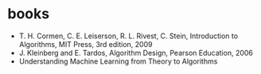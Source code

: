 # books
* T. H. Cormen, C. E. Leiserson, R. L. Rivest, C. Stein, Introduction to Algorithms, MIT Press, 3rd edition, 2009
* J. Kleinberg and E. Tardos, Algorithm Design, Pearson Education, 2006
* Understanding Machine Learning from Theory to Algorithms
